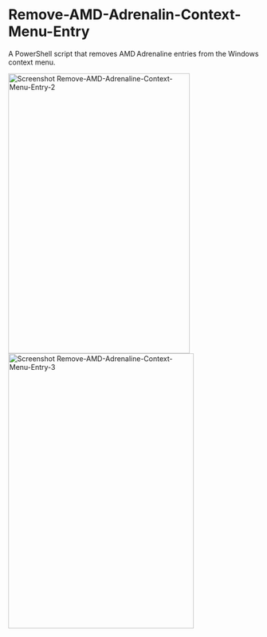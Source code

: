 # Remove-AMD-Adrenalin-Context-Menu-Entry
A PowerShell script that removes AMD Adrenaline entries from the Windows context menu.

<img width="364" height="562" alt="Screenshot Remove-AMD-Adrenaline-Context-Menu-Entry-2" src="https://github.com/user-attachments/assets/f0a6e4fe-8921-4e38-881a-00233716c0bb" />

<img width="372" height="552" alt="Screenshot Remove-AMD-Adrenaline-Context-Menu-Entry-3" src="https://github.com/user-attachments/assets/80640e5c-f64e-4ad1-9dd0-1f68b84e2181" />

